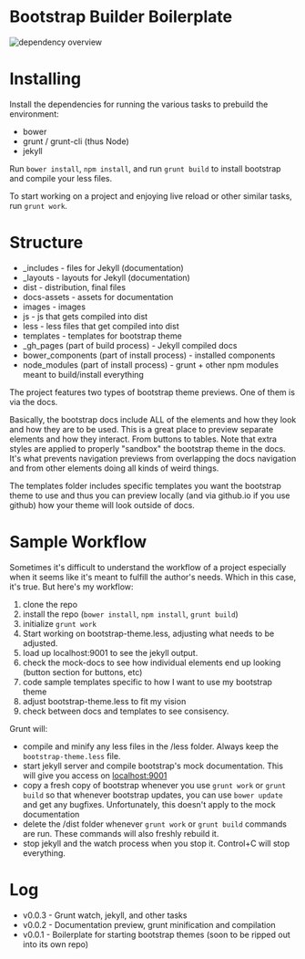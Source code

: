 Bootstrap Builder Boilerplate
========================

![dependency overview](https://david-dm.org/antjanus/bootstrap-builder-boilerplate.png)


Installing
===================

Install the dependencies for running the various tasks to prebuild the environment:

* bower
* grunt / grunt-cli (thus Node)
* jekyll

Run `bower install`, `npm install`, and run `grunt build` to install bootstrap and compile your less files.

To start working on a project and enjoying live reload or other similar tasks, run `grunt work`.

Structure
====================

* _includes - files for Jekyll (documentation)
* _layouts - layouts for Jekyll (documentation)
* dist - distribution, final files
* docs-assets - assets for documentation
* images - images
* js - js that gets compiled into dist
* less - less files that get compiled into dist
* templates - templates for bootstrap theme
* \_gh\_pages (part of build process) - Jekyll compiled docs
* bower_components (part of install process) - installed components
* node_modules (part of install process) - grunt + other npm modules meant to build/install everything

The project features two types of bootstrap theme previews. One of them is via the docs.

Basically, the bootstrap docs include ALL of the elements and how they look and how they are to be used. This is a great place to preview separate elements and how they interact. From buttons to tables. Note that extra styles are applied to properly "sandbox" the bootstrap theme in the docs. It's what prevents navigation previews from overlapping the docs navigation and from other elements doing all kinds of weird things.

The templates folder includes specific templates you want the bootstrap theme to use and thus you can preview locally (and via github.io if you use github) how your theme will look outside of docs.

Sample Workflow
====================

Sometimes it's difficult to understand the workflow of a project especially when it seems like it's meant to fulfill the author's needs. Which in this case, it's true. But here's my workflow:

1. clone the repo
2. install the repo (`bower install`, `npm install`, `grunt build`)
3. initialize `grunt work`
4. Start working on bootstrap-theme.less, adjusting what needs to be adjusted.
5. load up localhost:9001 to see the jekyll output.
6. check the mock-docs to see how individual elements end up looking (button section for buttons, etc)
6. code sample templates specific to how I want to use my bootstrap theme
7. adjust bootstrap-theme.less to fit my vision
8. check between docs and templates to see consisency.

Grunt will:

* compile and minify any less files in the /less folder. Always  keep the `bootstrap-theme.less` file.
* start jekyll server and compile bootstrap's mock documentation. This will give you access on <localhost:9001>
* copy a fresh copy of bootstrap whenever you use `grunt work` or `grunt build` so that whenever bootstrap updates, you can use `bower update` and get any bugfixes. Unfortunately, this doesn't apply to the mock documentation
* delete the /dist folder whenever `grunt work` or `grunt build` commands are run. These commands will also freshly rebuild it.
* stop jekyll and the watch process when you stop it. Control+C will stop everything.

Log
==========

* v0.0.3 - Grunt watch, jekyll, and other tasks
* v0.0.2 - Documentation preview, grunt minification and compilation
* v0.0.1 - Boilerplate for starting bootstrap themes (soon to be ripped out into its own repo)